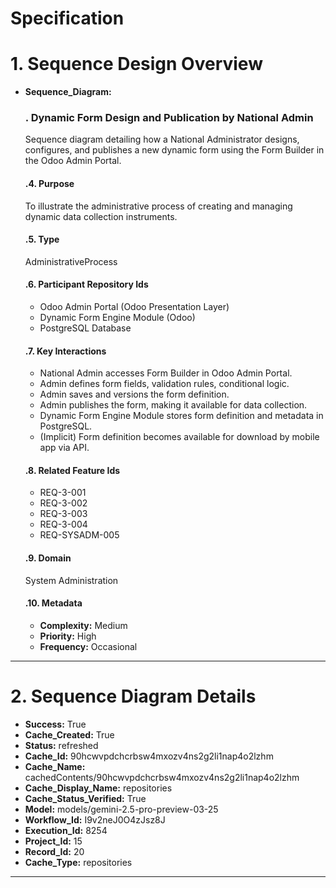 # Specification

# 1. Sequence Design Overview

- **Sequence_Diagram:**
  ### . Dynamic Form Design and Publication by National Admin
  Sequence diagram detailing how a National Administrator designs, configures, and publishes a new dynamic form using the Form Builder in the Odoo Admin Portal.

  #### .4. Purpose
  To illustrate the administrative process of creating and managing dynamic data collection instruments.

  #### .5. Type
  AdministrativeProcess

  #### .6. Participant Repository Ids
  
  - Odoo Admin Portal (Odoo Presentation Layer)
  - Dynamic Form Engine Module (Odoo)
  - PostgreSQL Database
  
  #### .7. Key Interactions
  
  - National Admin accesses Form Builder in Odoo Admin Portal.
  - Admin defines form fields, validation rules, conditional logic.
  - Admin saves and versions the form definition.
  - Admin publishes the form, making it available for data collection.
  - Dynamic Form Engine Module stores form definition and metadata in PostgreSQL.
  - (Implicit) Form definition becomes available for download by mobile app via API.
  
  #### .8. Related Feature Ids
  
  - REQ-3-001
  - REQ-3-002
  - REQ-3-003
  - REQ-3-004
  - REQ-SYSADM-005
  
  #### .9. Domain
  System Administration

  #### .10. Metadata
  
  - **Complexity:** Medium
  - **Priority:** High
  - **Frequency:** Occasional
  


---

# 2. Sequence Diagram Details

- **Success:** True
- **Cache_Created:** True
- **Status:** refreshed
- **Cache_Id:** 90hcwvpdchcrbsw4mxozv4ns2g2li1nap4o2lzhm
- **Cache_Name:** cachedContents/90hcwvpdchcrbsw4mxozv4ns2g2li1nap4o2lzhm
- **Cache_Display_Name:** repositories
- **Cache_Status_Verified:** True
- **Model:** models/gemini-2.5-pro-preview-03-25
- **Workflow_Id:** I9v2neJ0O4zJsz8J
- **Execution_Id:** 8254
- **Project_Id:** 15
- **Record_Id:** 20
- **Cache_Type:** repositories


---

